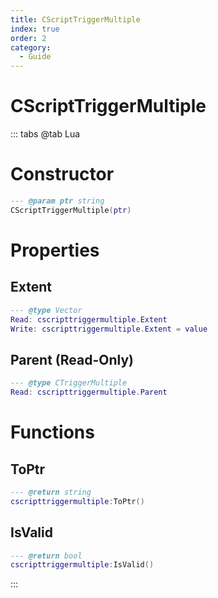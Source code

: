 ```yaml
---
title: CScriptTriggerMultiple
index: true
order: 2
category:
  - Guide
---
```


# CScriptTriggerMultiple

::: tabs
@tab Lua
# Constructor
```lua
--- @param ptr string
CScriptTriggerMultiple(ptr)
```
# Properties
## Extent 
```lua
--- @type Vector
Read: cscripttriggermultiple.Extent
Write: cscripttriggermultiple.Extent = value
```
## Parent (Read-Only)
```lua
--- @type CTriggerMultiple
Read: cscripttriggermultiple.Parent
```
# Functions
## ToPtr
```lua
--- @return string
cscripttriggermultiple:ToPtr()
```
## IsValid
```lua
--- @return bool
cscripttriggermultiple:IsValid()
```

:::